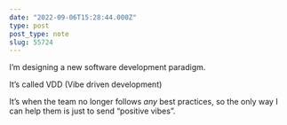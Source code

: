 ```yaml
---
date: "2022-09-06T15:28:44.000Z"
type: post 
post_type: note
slug: 55724
---
```

I’m designing a new software development paradigm. 

It’s called VDD (Vibe driven development)

It’s when the team no longer follows _any_ best practices, so the only way I can help them is just to send “positive vibes”. 
